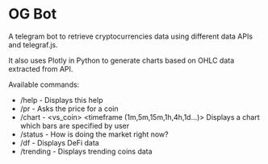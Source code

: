 # OG Bot

A telegram bot to retrieve cryptocurrencies data using different data APIs and telegraf.js. 

It also uses Plotly in Python to generate charts based on OHLC data extracted from API.


Available commands:

- /help - Displays this help
- /pr - <coin> Asks the price for a coin
- /chart - <coin> <vs_coin> <timeframe (1m,5m,15m,1h,4h,1d...)> <exchange> Displays a chart which bars are specified by user
- /status - How is doing the market right now?
- /df - Displays DeFi data
- /trending - Displays trending coins data
